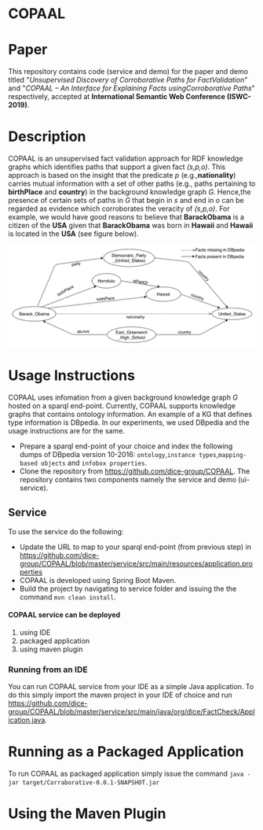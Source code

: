 # COPAAL
# Paper
This repository contains code (service and demo) for the paper and demo titled "*Unsupervised Discovery of Corroborative Paths for FactValidation*" and "*COPAAL – An Interface for Explaining Facts usingCorroborative Paths*" respectively, accepted at **International Semantic Web Conference (ISWC-2019)**.

# Description
COPAAL is an unsupervised fact validation approach for RDF knowledge graphs which identifies paths that support a given fact *(s,p,o)*. This approach is based on the insight that the predicate *p* (e.g.,**nationality**) carries mutual information with a set of other paths (e.g., paths pertaining to **birthPlace** and **country**) in the background knowledge graph *G*. Hence,the presence of certain sets of paths in *G* that begin in *s* and end in *o* can be regarded as evidence which corroborates the veracity of *(s,p,o)*. For example, we would have good reasons to believe that **BarackObama** is a citizen of the **USA** given that **BarackObama** was born in **Hawaii** and **Hawaii** is located in the **USA** (see figure below).

![A subgraph of DBpedia version 10-2016.](https://github.com/dice-group/COPAAL/blob/master/service/src/main/resources/Running_Example_DBpedia.png)

# Usage Instructions
COPAAL uses infomation from a given background knowledge graph *G* hosted on a sparql end-point. Currently, COPAAL supports knowledge graphs that contains ontology information. An example of a KG that defines type information is DBpedia. In our experiments, we used DBpedia and the usage instructions are for the same.

- Prepare a sparql end-point of your choice and index the following dumps of DBpedia version 10-2016: ``ontology``,``instance types``,``mapping-based objects`` and ``infobox properties``.
- Clone the repository from https://github.com/dice-group/COPAAL.
The repository contains two components namely the service and demo (ui-service).
## Service
To use the service do the following:
- Update the URL to map to your sparql end-point (from previous step) in https://github.com/dice-group/COPAAL/blob/master/service/src/main/resources/application.properties
- COPAAL is developed using Spring Boot Maven.
- Build the project by navigating to service folder and issuing the the command `mvn clean install`.

#### COPAAL service can be deployed
1. using IDE
2. packaged application
3. using maven plugin

### Running from an IDE
You can run COPAAL service from your IDE as a simple Java application. To do this simply import the maven project in your IDE of choice and run https://github.com/dice-group/COPAAL/blob/master/service/src/main/java/org/dice/FactCheck/Application.java.

# Running as a Packaged Application
To run COPAAL as packaged application simply issue the command ``java -jar target/Corraborative-0.0.1-SNAPSHOT.jar``

# Using the Maven Plugin
